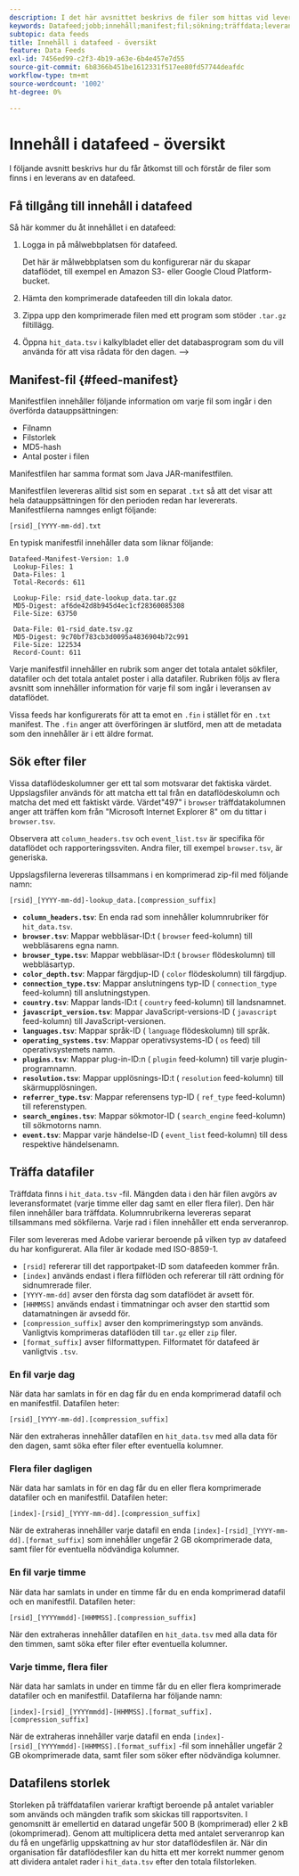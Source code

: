 ```yaml
---
description: I det här avsnittet beskrivs de filer som hittas vid leverans av en datafeed.
keywords: Datafeed;jobb;innehåll;manifest;fil;sökning;träffdata;leveransinnehåll
subtopic: data feeds
title: Innehåll i datafeed - översikt
feature: Data Feeds
exl-id: 7456ed99-c2f3-4b19-a63e-6b4e457e7d55
source-git-commit: 6b8366b451be1612331f517ee80fd57744deafdc
workflow-type: tm+mt
source-wordcount: '1002'
ht-degree: 0%

---
```


# Innehåll i datafeed - översikt

I följande avsnitt beskrivs hur du får åtkomst till och förstår de filer som finns i en leverans av en datafeed.

## Få tillgång till innehåll i datafeed

Så här kommer du åt innehållet i en datafeed:

1. Logga in på målwebbplatsen för datafeed.

   Det här är målwebbplatsen som du konfigurerar när du skapar dataflödet, till exempel en Amazon S3- eller Google Cloud Platform-bucket.

1. Hämta den komprimerade datafeeden till din lokala dator.

1. Zippa upp den komprimerade filen med ett program som stöder `.tar.gz` filtillägg.

1. Öppna `hit_data.tsv` i kalkylbladet eller det databasprogram som du vill använda för att visa rådata för den dagen. —>

## Manifest-fil {#feed-manifest}

Manifestfilen innehåller följande information om varje fil som ingår i den överförda datauppsättningen:

* Filnamn
* Filstorlek
* MD5-hash
* Antal poster i filen

Manifestfilen har samma format som Java JAR-manifestfilen.

Manifestfilen levereras alltid sist som en separat `.txt` så att det visar att hela datauppsättningen för den perioden redan har levererats. Manifestfilerna namnges enligt följande:

```text
[rsid]_[YYYY-mm-dd].txt
```

En typisk manifestfil innehåller data som liknar följande:

```text
Datafeed-Manifest-Version: 1.0
 Lookup-Files: 1
 Data-Files: 1
 Total-Records: 611

 Lookup-File: rsid_date-lookup_data.tar.gz
 MD5-Digest: af6de42d8b945d4ec1cf28360085308
 File-Size: 63750

 Data-File: 01-rsid_date.tsv.gz
 MD5-Digest: 9c70bf783cb3d0095a4836904b72c991
 File-Size: 122534
 Record-Count: 611
```

Varje manifestfil innehåller en rubrik som anger det totala antalet sökfiler, datafiler och det totala antalet poster i alla datafiler. Rubriken följs av flera avsnitt som innehåller information för varje fil som ingår i leveransen av dataflödet.

Vissa feeds har konfigurerats för att ta emot en `.fin` i stället för en `.txt` manifest. The `.fin` anger att överföringen är slutförd, men att de metadata som den innehåller är i ett äldre format.

## Sök efter filer

Vissa dataflödeskolumner ger ett tal som motsvarar det faktiska värdet. Uppslagsfiler används för att matcha ett tal från en dataflödeskolumn och matcha det med ett faktiskt värde. Värdet&quot;497&quot; i `browser` träffdatakolumnen anger att träffen kom från &quot;Microsoft Internet Explorer 8&quot; om du tittar i `browser.tsv`.

Observera att `column_headers.tsv` och `event_list.tsv` är specifika för dataflödet och rapporteringssviten. Andra filer, till exempel `browser.tsv`, är generiska.

Uppslagsfilerna levereras tillsammans i en komprimerad zip-fil med följande namn:

```text
[rsid]_[YYYY-mm-dd]-lookup_data.[compression_suffix]
```

* **`column_headers.tsv`**: En enda rad som innehåller kolumnrubriker för `hit_data.tsv`.
* **`browser.tsv`**: Mappar webbläsar-ID:t ( `browser` feed-kolumn) till webbläsarens egna namn.
* **`browser_type.tsv`**: Mappar webbläsar-ID:t ( `browser` flödeskolumn) till webbläsartyp.
* **`color_depth.tsv`**: Mappar färgdjup-ID ( `color` flödeskolumn) till färgdjup.
* **`connection_type.tsv`**: Mappar anslutningens typ-ID ( `connection_type` feed-kolumn) till anslutningstypen.
* **`country.tsv`**: Mappar lands-ID:t ( `country` feed-kolumn) till landsnamnet.
* **`javascript_version.tsv`**: Mappar JavaScript-versions-ID ( `javascript` feed-kolumn) till JavaScript-versionen.
* **`languages.tsv`**: Mappar språk-ID ( `language` flödeskolumn) till språk.
* **`operating_systems.tsv`**: Mappar operativsystems-ID ( `os` feed) till operativsystemets namn.
* **`plugins.tsv`**: Mappar plug-in-ID:n ( `plugin` feed-kolumn) till varje plugin-programnamn.
* **`resolution.tsv`**: Mappar upplösnings-ID:t ( `resolution` feed-kolumn) till skärmupplösningen.
* **`referrer_type.tsv`**: Mappar referensens typ-ID ( `ref_type` feed-kolumn) till referenstypen.
* **`search_engines.tsv`**: Mappar sökmotor-ID ( `search_engine` feed-kolumn) till sökmotorns namn.
* **`event.tsv`**: Mappar varje händelse-ID ( `event_list` feed-kolumn) till dess respektive händelsenamn.

## Träffa datafiler

Träffdata finns i `hit_data.tsv` -fil. Mängden data i den här filen avgörs av leveransformatet (varje timme eller dag samt en eller flera filer). Den här filen innehåller bara träffdata. Kolumnrubrikerna levereras separat tillsammans med sökfilerna. Varje rad i filen innehåller ett enda serveranrop.

Filer som levereras med Adobe varierar beroende på vilken typ av datafeed du har konfigurerat. Alla filer är kodade med ISO-8859-1.

* `[rsid]` refererar till det rapportpaket-ID som datafeeden kommer från.
* `[index]` används endast i flera filflöden och refererar till rätt ordning för sidnumrerade filer.
* `[YYYY-mm-dd]` avser den första dag som dataflödet är avsett för.
* `[HHMMSS]` används endast i timmatningar och avser den starttid som datamatningen är avsedd för.
* `[compression_suffix]` avser den komprimeringstyp som används. Vanligtvis komprimeras dataflöden till `tar.gz` eller `zip` filer.
* `[format_suffix]` avser filformattypen. Filformatet för datafeed är vanligtvis `.tsv`.

### En fil varje dag

När data har samlats in för en dag får du en enda komprimerad datafil och en manifestfil. Datafilen heter:

`[rsid]_[YYYY-mm-dd].[compression_suffix]`

När den extraheras innehåller datafilen en `hit_data.tsv` med alla data för den dagen, samt söka efter filer efter eventuella kolumner.

### Flera filer dagligen

När data har samlats in för en dag får du en eller flera komprimerade datafiler och en manifestfil. Datafilen heter:

`[index]-[rsid]_[YYYY-mm-dd].[compression_suffix]`

När de extraheras innehåller varje datafil en enda `[index]-[rsid]_[YYYY-mm-dd].[format_suffix]` som innehåller ungefär 2 GB okomprimerade data, samt filer för eventuella nödvändiga kolumner.

### En fil varje timme

När data har samlats in under en timme får du en enda komprimerad datafil och en manifestfil. Datafilen heter:

`[rsid]_[YYYYmmdd]-[HHMMSS].[compression_suffix]`

När den extraheras innehåller datafilen en `hit_data.tsv` med alla data för den timmen, samt söka efter filer efter eventuella kolumner.

### Varje timme, flera filer

När data har samlats in under en timme får du en eller flera komprimerade datafiler och en manifestfil. Datafilerna har följande namn:

`[index]-[rsid]_[YYYYmmdd]-[HHMMSS].[format_suffix].[compression_suffix]`

När de extraheras innehåller varje datafil en enda `[index]-[rsid]_[YYYYmmdd]-[HHMMSS].[format_suffix]` -fil som innehåller ungefär 2 GB okomprimerade data, samt filer som söker efter nödvändiga kolumner.

## Datafilens storlek

Storleken på träffdatafilen varierar kraftigt beroende på antalet variabler som används och mängden trafik som skickas till rapportsviten. I genomsnitt är emellertid en datarad ungefär 500 B (komprimerad) eller 2 kB (okomprimerad). Genom att multiplicera detta med antalet serveranrop kan du få en ungefärlig uppskattning av hur stor dataflödesfilen är. När din organisation får dataflödesfiler kan du hitta ett mer korrekt nummer genom att dividera antalet rader i `hit_data.tsv` efter den totala filstorleken.